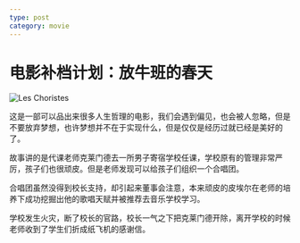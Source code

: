```yaml
---
type: post
category: movie
---
```


# 电影补档计划：放牛班的春天

![Les Choristes](https://img3.doubanio.com/view/photo/l/public/p1932466823.webp)

这是一部可以品出来很多人生哲理的电影，我们会遇到偏见，也会被人忽略，但是不要放弃梦想，也许梦想并不在于实现什么，但是仅仅是经历过就已经是美好的了。

故事讲的是代课老师克莱门德去一所男子寄宿学校任课，学校原有的管理非常严厉，孩子们也很顽皮。但是老师发现可以给孩子们组织一个合唱团。

合唱团虽然没得到校长支持，却引起来董事会注意，本来顽皮的皮埃尔在老师的培养下成功挖掘出他的歌唱天赋并被推荐去音乐学校学习。

学校发生火灾，断了校长的官路，校长一气之下把克莱门德开除，离开学校的时候老师收到了学生们折成纸飞机的感谢信。
